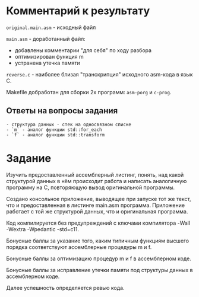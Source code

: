 # Комментарий к результату
  `original.main.asm` - исходный файл
  
  `main.asm` - доработанный файл:
  - добавлены комментарии "для себя" по ходу разбора
  - оптимизирован функция m
  - устранена утечка памяти

  `reverse.c` - наиболее близая "транскрипция" исходного asm-кода в язык С.

  Makefile добработан для сборки 2х программ: `asm-porg` и `с-prog`.

 ## Ответы на вопросы задания
    - структура данных - стек на односвязном списке
    - `m` - аналог функции std::for_each
    - `f` - аналог функции std::transform


# Задание

Изучить предоставленный ассемблерный листинг, понять, над какой структурой данных в нём происходит работа и написать аналогичную программу на C, повторяющую вывод оригинальной программы.

Создано консольное приложение, выводящее при запуске тот же текст, что и предоставленная в листинге main.asm программа.
Приложение работает с той же структурой данных, что и оригинальная программа.

Код компилируется без предупреждений с ключами компилятора -Wall -Wextra -Wpedantic -std=c11.

Бонусные баллы за указание того, каким типичным функциям высшего порядка соответствуют ассемблерные процедуры m и f.

Бонусные баллы за оптимизацию процедур m и f в ассемблерном коде.

Бонусные баллы за исправление утечки памяти под структуры данных в ассемблерном коде.

Далее успешность определяется ревью кода.

